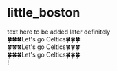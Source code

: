 # little_boston
text here to be added later definitely  
🍀🍀🍀Let's go Celtics🍀🍀🍀  
🍀🍀🍀Let's go Celtics🍀🍀🍀  
🍀🍀🍀Let's go Celtics🍀🍀🍀  
!

